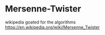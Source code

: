 # Mersenne-Twister
wikipedia goated for the algorithms
https://en.wikipedia.org/wiki/Mersenne_Twister
